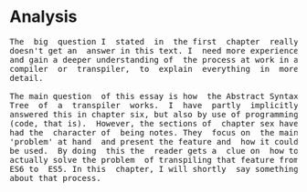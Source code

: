 # Analysis
<pre>
The  big  question I  stated  in  the first  chapter  really
doesn't get an  answer in this text. I  need more experience
and gain a deeper understanding of  the process at work in a
compiler  or  transpiler,  to  explain  everything  in  more
detail.

The main question  of this essay is how  the Abstract Syntax
Tree  of  a  transpiler  works.  I  have  partly  implicitly
answered this in chapter six, but also by use of programming
(code, that is).  However, the sections of  chapter sex have
had the  character of  being notes. They  focus on  the main
'problem' at hand  and present the feature and  how it could
be used.  By doing  this the  reader gets a  clue on  how to
actually solve the problem  of transpiling that feature from
ES6 to  ES5. In this  chapter, I will shortly  say something
about that process.























</pre>

 





